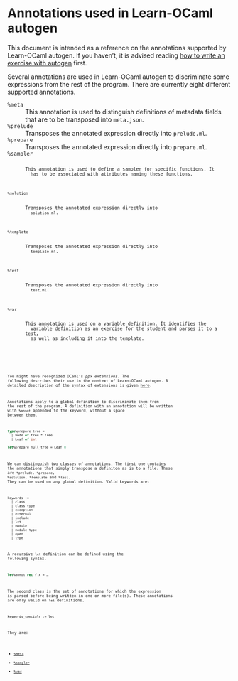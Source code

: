 # Annotations used in Learn-OCaml autogen

This document is intended as a reference on the annotations supported by
Learn-OCaml autogen. If you haven’t, it is advised reading [how to write an
exercise with autogen](how-to-write-an-exercise-with-autogen.md) first.

Several annotations are used in Learn-OCaml autogen to discriminate some
expressions from the rest of the program. There are currently eight different
supported annotations.

<dl>
  <dt><code>%meta</code></dt>
  <dd>This annotation is used to distinguish definitions of metadata fields
  that are to be transposed into <code>meta.json</code>.</dd>

  <dt><code>%prelude</code></dt>
  <dd>Transposes the annotated expression directly into
  <code>prelude.ml</code>.</dd>

  <dt><code>%prepare</code></dt>
  <dd>Transposes the annotated expression directly into
  <code>prepare.ml</code>.</dd>

  <dt><code>%sampler<code></dt>
  <dd>This annotation is used to define a sampler for specific functions. It
  has to be associated with attributes naming these functions.</dd>

  <dt><code>%solution</code></dt>
  <dd>Transposes the annotated expression directly into
  <code>solution.ml</code>.</dd>

  <dt><code>%template</code></dt>
  <dd>Transposes the annotated expression directly into
  <code>template.ml</code>.</dd>

  <dt><code>%test</code></dt>
  <dd>Transposes the annotated expression directly into
  <code>test.ml</code>.</dd>

  <dt><code>%var</code></dt>
  <dd>This annotation is used on a variable definition. It identifies the
  variable definition as an exercise for the student and parses it to a test,
  as well as including it into the template.</dd>
  <dt><code>
</dl>

You might have recognized OCaml’s *ppx extensions*. The following describes
their use in the context of Learn-OCaml autogen. A detailed description of the
syntax of extensions is given
[here](https://caml.inria.fr/pub/docs/manual-ocaml/extn.html#sec262).

Annotations apply to a global definition to discriminate them from the rest of
the program. A definition with an annotation will be written with `%annot`
appended to the keyword, without a space between them.
```ocaml
type%prepare tree =
  | Node of tree * tree
  | Leaf of int

let%prepare null_tree = Leaf 0
```

We can distinguish two classes of annotations. The first one contains the
annotations that simply transpose a definiton as is to a file. These are
`%prelude`, `%prepare`, `%solution`, `%template` and `%test`. They can be used
on any global definition. Valid keywords are:
```
keywords :=
  | class
  | class type
  | exception
  | external
  | include
  | let
  | module
  | module type
  | open
  | type
```
A recursive `let` definition can be defined using the following syntax.
```ocaml
let%annot rec f x = …
```

The second class is the set of annotations for which the expression is parsed
before being written in one or more file(s). These annotations are only valid
on `let` definitions.
```
keywords_specials := let
```
They are:
- [`%meta`](how-to-write-an-exercise-with-autogen.md#metadata)
- [`%sampler`](how-to-define-samplers.md)
- [`%var`](advanced-features.md)
